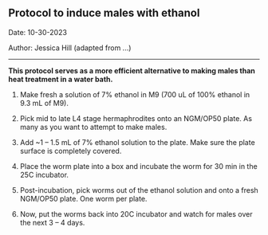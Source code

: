 ﻿## Protocol to induce males with ethanol

Date: 10-30-2023

Author: Jessica Hill (adapted from ...)

---

**This protocol serves as a more efficient alternative to making males than heat treatment in a water bath.** 


1) Make fresh a solution of 7% ethanol in M9 (700 uL of 100% ethanol in 9.3 mL of M9).

1) Pick mid to late L4 stage hermaphrodites onto an NGM/OP50 plate. As many as you want to attempt to make males.

1) Add ~1 – 1.5 mL of 7% ethanol solution to the plate. Make sure the plate surface is completely covered. 

1) Place the worm plate into a box and incubate the worm for 30 min in the 25C incubator.

1) Post-incubation, pick worms out of the ethanol solution and onto a fresh NGM/OP50 plate. One worm per plate. 

1) Now, put the worms back into 20C incubator and watch for males over the next 3 – 4 days. 

